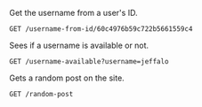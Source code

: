 Get the username from a user's ID.

`GET /username-from-id/60c4976b59c722b5661559c4`

Sees if a username is available or not.

`GET /username-available?username=jeffalo`

Gets a random post on the site.

`GET /random-post`
